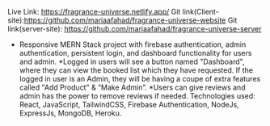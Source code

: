 
Live Link: https://fragrance-universe.netlify.app/ Git link(Client-site):https://github.com/mariaafahad/fragrance-universe-website Git link(server-site): https://github.com/mariaafahad/fragrance-universe-server

* Responsive MERN Stack project with firebase authentication, admin authentication, persistent login, and dashboard functionality for users and admin. 
*Logged in users will see a button named "Dashboard", where they can view the booked  list which they have requested. If the logged in user is an Admin, they will be having a coupe of extra features called "Add Product" & “Make Admin”.
*Users can give reviews and admin has the power to remove reviews if needed.
Technologies used: React, JavaScript, TailwindCSS, Firebase Authentication, NodeJs, ExpressJs, MongoDB, Heroku.

